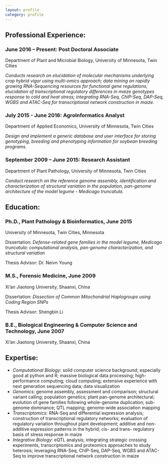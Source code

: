 ```yaml
---
layout: profile
category: profile
---
```


## Professional Experience:

### June 2016 – Present: Post Doctoral Associate

Department of Plant and Microbial Biology, University of Minnesota, Twin Cities

*Conducts research on elucidation of molecular mechanisms underlying crop hybrid vigor using multi-omics approach; data mining on rapidly growing RNA-Sequencing resources for functional gene regulations; elucidation of transcriptional regulatory differences in maize genotypes response to cold and heat stress; integrating RNA-Seq, ChIP-Seq, DAP-Seq, WGBS and ATAC-Seq for transcriptional network construction in maize.*
                                                     
### July 2015 - June 2016: AgroInformatics Analyst

Department of Applied Economics, University of Minnesota, Twin Cities

*Design and implement a generic database and user interface for storing genotyping, breeding and phenotyping information for soybean breeding programs.*

### September 2009 – June 2015: Research Assistant

Department of Plant Pathology, University of Minnesota, Twin Cities

*Conduct research on the reference genome assembly, identification and characterization of structural variation in the population, pan-genome architecture of the model legume - Medicago truncatula.*

## Education:

### Ph.D., Plant Pathology & Bioinformatics, June 2015
University of Minnesota, Twin Cities, Minnesota

Dissertation: *Defense-related gene families in the model legume, Medicago truncatula: computational analysis, pan-genome characterization, and structural variation*

Thesis Advisor: Dr. Neivn Young

### M.S., Forensic Medicine, June 2009
Xi’an Jiaotong University, Shaanxi, China

Dissertation: *Dissection of Common Mitochondrial Haplogroups using Coding Region SNPs*

Thesis Advisor: Shengbin Li

### B.E., Biological Engineering & Computer Science and Technology, June 2007
Xi’an Jiaotong University, Shaanxi, China

## Expertise:
* *Computational Biology*: solid computer science background; especially good at python and R; massive biological data processing; high-performance computing; cloud computing; extensive experience with next generation sequencing data; data visualization
* *Genomics*: genome assembly, assessment and comparison; structural variant calling; population genetics; plant pan-genome architectural; evolution of gene families following whole-genome duplication; sub-genome dominance; QTL mapping; genome-wide association mapping
* *Transcriptomics*: RNA-Seq and differential expression analysis; construction of transcriptional regulatory networks; evaluation of regulatory variation throughout plant development; additive and non-additive expression patterns in the hybrid; cis- and trans- regulatory basis of stress response in maize
* *Integrative Biology*: eQTL analysis; integrating strategic crossing experiments, transcriptomics and proteomics approaches to study heterosis; leveraging RNA-Seq, ChIP-Seq, DAP-Seq, WGBS and ATAC-Seq to improve transcriptional network construction in maize
